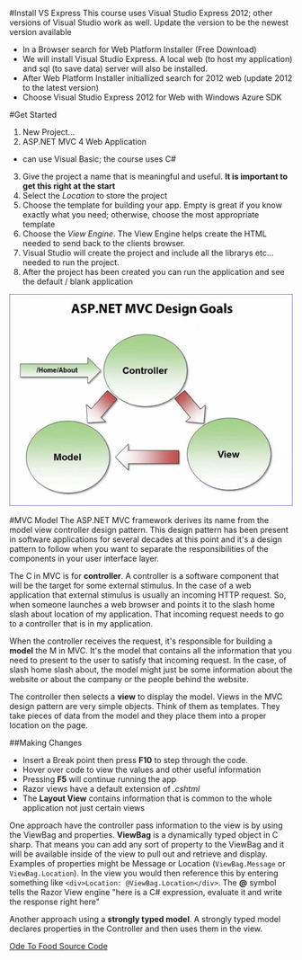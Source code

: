 #Install VS Express
This course uses Visual Studio Express 2012; other versions of Visual Studio work as well.  Update the version to be the newest version available  
- In a Browser search for Web Platform Installer (Free Download)
 - We will install Visual Studio Express.  A local web (to host my application) and sql (to save data) server will also be installed.
 - After Web Platform Installer initiallized search for 2012 web (update 2012 to the latest version)
 - Choose Visual Studio Express 2012 for Web with Windows Azure SDK
 
 #Get Started
 1. New Project...
 2. ASP.NET MVC 4 Web Application
   - can use Visual Basic; the course uses C#
 3. Give the project a name that is meaningful and useful.  <b>It is important to get this right at the start</b>
 4. Select the <i>Location</i> to store the project
 5. Choose the template for building your app.  Empty is great if you know exactly what you need; otherwise, choose the most appropriate template
 6. Choose the <i>View Engine</i>.  The View Engine helps create the HTML needed to send back to the clients browser.
 7. Visual Studio will create the project and include all the librarys etc... needed to run the project.
 8. After the project has been created you can run the application and see the default / blank application  

   ![MVC Model](img/MVC.jpg)  
   
#MVC Model
 The ASP.NET MVC framework derives its name from the model view controller design pattern. This design pattern has been present in software applications for several decades at this point and it's a design pattern to follow when you want to separate the responsibilities of the components in your user interface layer. 
 
 The C in MVC is for <b>controller</b>. A controller is a software component that will be the target for some external stimulus. In the case of a web application that external stimulus is usually an incoming HTTP request. So, when someone launches a web browser and points it to the slash home slash about location of my application. That incoming request needs to go to a controller that is in my application.  
 
 When the controller receives the request, it's responsible for building a <b>model</b> the M in MVC. It's the model that contains all the information that you need to present to the user to satisfy that incoming request. In the case, of slash home slash about, the model might just be some information about the website or about the company or the people behind the website.  
 
  The controller then selects a <b>view</b> to display the model. Views in the MVC design pattern are very simple objects. Think of them as templates. They take pieces of data from the model and they place them into a proper location on the page.
  
##Making Changes
- Insert a Break point then press <b>F10</b> to step through the code.
- Hover over code to view the values and other useful information
- Pressing <b>F5</b> will continue running the app
- Razor views have a default extension of <i>.cshtml</i>
- The <b>Layout View</b> contains information that is common to the whole application not just certain views

One approach have the controller pass information to the view is by using the ViewBag and properties.  <b>ViewBag</b> is a dynamically typed object in C sharp. That means you can add any sort of property to the ViewBag and it will be available inside of the view to pull out and retrieve and display.  Examples of properties might be Message or Location (`ViewBag.Message` or `ViewBag.Location`).  In the view you would then reference this by entering something like `<div>Location: @ViewBag.Location</div>`.  The <b>@</b> symbol tells the Razor View engine "here is a C# expression, evaluate it and write the response right here"

Another approach using a <b>strongly typed model</b>.  A strongly typed model declares properties in the Controller and then uses them in the view.

[Ode To Food Source Code](http://odetofoodmvc4.codeplex.com)

